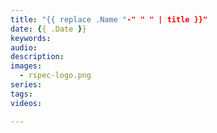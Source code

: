 ```yaml
---
title: "{{ replace .Name "-" " " | title }}"
date: {{ .Date }}
keywords:
audio:
description:
images:
  - rspec-logo.png
series:
tags:
videos:

---
```



